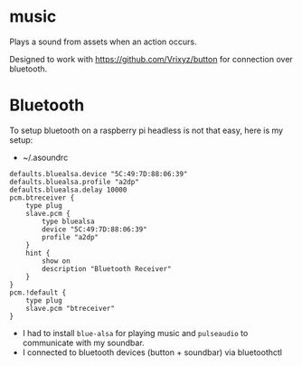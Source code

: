 # music

Plays a sound from assets when an action occurs.

Designed to work with https://github.com/Vrixyz/button for connection over bluetooth.

# Bluetooth
To setup bluetooth on a raspberry pi headless is not that easy, here is my setup:
- ~/.asoundrc
```
defaults.bluealsa.device "5C:49:7D:88:06:39"
defaults.bluealsa.profile "a2dp"
defaults.bluealsa.delay 10000
pcm.btreceiver { 
    type plug 
    slave.pcm { 
        type bluealsa 
        device "5C:49:7D:88:06:39"
        profile "a2dp" 
    } 
    hint { 
        show on 
        description "Bluetooth Receiver" 
    }
}
pcm.!default {
    type plug
    slave.pcm "btreceiver"
}
```
- I had to install `blue-alsa` for playing music and `pulseaudio` to communicate with my soundbar.
- I connected to bluetooth devices (button + soundbar) via bluetoothctl